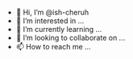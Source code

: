 - 👋 Hi, I’m @ish-cheruh
- 👀 I’m interested in ...
- 🌱 I’m currently learning ...
- 💞️ I’m looking to collaborate on ...
- 📫 How to reach me ...

<!---
ish-cheruh/ish-cheruh is a ✨ special ✨ repository because its `README.md` (this file) appears on your GitHub profile.
You can click the Preview link to take a look at your changes.
--->
